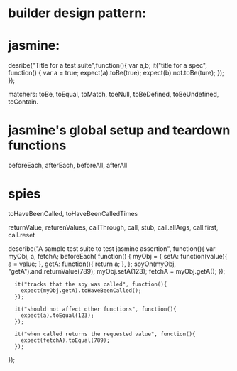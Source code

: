 # builder design pattern:

# jasmine:
  desribe("Title for a test suite",function(){
    var a,b;
    it("title for a spec", function() {
        var a = true;
        expect(a).toBe(true);
        expect(b).not.toBe(ture);
    });
  });
  
matchers:  toBe, toEqual, toMatch, toeNull, toBeDefined, toBeUndefined, toContain.

# jasmine's global setup and teardown functions
beforeEach, afterEach, beforeAll, afterAll

# spies
toHaveBeenCalled, toHaveBeenCalledTimes

returnValue, returenValues, callThrough, call, stub, call.allArgs, call.first, call.reset

describe("A sample test suite to test jasmine assertion", function(){
      var myObj, a, fetchA;
      beforeEach( function() {
        myObj = {
          setA: function(value){
            a = value;
          },
          getA: function(){
            return a;
          },
        };
        spyOn(myObj, "getA").and.returnValue(789);
        myObj.setA(123);
        fetchA = myObj.getA();
      });
      
      it("tracks that the spy was called", function(){
        expect(myObj.getA).toHaveBeenCalled();
      });
      
      it("should not affect other functions", function(){
        expect(a).toEqual(123);
      });
      
      it("when called returns the requested value", function(){
        expect(fetchA).toEqual(789);
      });
  });

  

